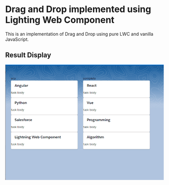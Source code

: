 # Drag and Drop implemented using Lighting Web Component
This is an implementation of Drag and Drop using pure LWC and vanilla JavaScript. 


## Result Display
![Sample screen](/img/dnd.gif)